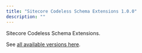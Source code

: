 ```yaml
---
title: "Sitecore Codeless Schema Extensions 1.0.0"
description: ""
---
```


Sitecore Codeless Schema Extensions.

See [all available versions here](/downloads/Sitecore_Codeless_Schema_Extensions).
